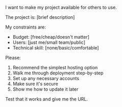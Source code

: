 I want to make my project available for others to use.

The project is: [brief description]

My constraints are:
- Budget: [free/cheap/doesn't matter]
- Users: [just me/small team/public]
- Technical skill: [none/basic/comfortable]

Please:
1. Recommend the simplest hosting option
2. Walk me through deployment step-by-step
3. Set up any necessary accounts
4. Make sure it's secure
5. Show me how to update it later

Test that it works and give me the URL.